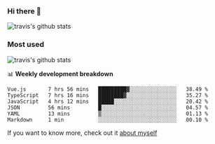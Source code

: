 ### Hi there 👋

<!--
**HondryTravis/HondryTravis** is a ✨ _special_ ✨ repository because its `README.md` (this file) appears on your GitHub profile.

Here are some ideas to get you started:

- 🔭 I’m currently working on ...
- 🌱 I’m currently learning ...
- 👯 I’m looking to collaborate on ...
- 🤔 I’m looking for help with ...
- 💬 Ask me about ...
- 📫 How to reach me: ...
- 😄 Pronouns: ...
- ⚡ Fun fact: ...
-->

![travis's github stats](https://github-readme-stats.vercel.app/api?username=HondryTravis&hide=stars)
### Most used
![travis's github stats](https://github-readme-stats.anuraghazra1.vercel.app/api/top-langs/?username=HondryTravis&layout=compact&hide_title=true)

📊 **Weekly development breakdown**

<!--START_SECTION:waka-->

```text
Vue.js       7 hrs 56 mins   █████████▓░░░░░░░░░░░░░░░   38.49 %
TypeScript   7 hrs 16 mins   ████████▓░░░░░░░░░░░░░░░░   35.27 %
JavaScript   4 hrs 12 mins   █████░░░░░░░░░░░░░░░░░░░░   20.42 %
JSON         56 mins         █░░░░░░░░░░░░░░░░░░░░░░░░   04.57 %
YAML         13 mins         ▒░░░░░░░░░░░░░░░░░░░░░░░░   01.13 %
Markdown     1 min           ░░░░░░░░░░░░░░░░░░░░░░░░░   00.10 %
```

<!--END_SECTION:waka-->

If you want to know more, check out it [about myself](https://hondrytravis.github.io/)
